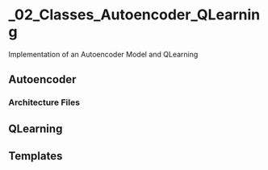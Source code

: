 # _02_Classes_Autoencoder_QLearning

Implementation of an Autoencoder Model and QLearning


## Autoencoder

### Architecture Files


## QLearning


## Templates


